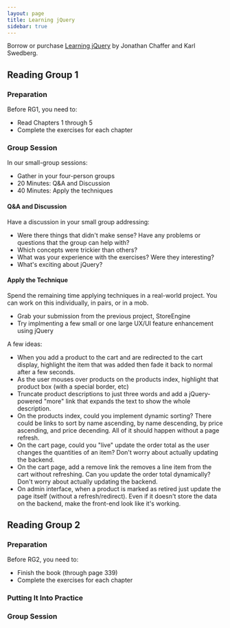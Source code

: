 ```yaml
---
layout: page
title: Learning jQuery
sidebar: true
---
```


Borrow or purchase [Learning jQuery](http://www.amazon.com/gp/product/1849516545/ref=as_li_ss_tl?ie=UTF8&camp=1789&creative=390957&creativeASIN=1849516545&linkCode=as2&tag=jumplab-20) by Jonathan Chaffer and Karl Swedberg. 

## Reading Group 1

### Preparation

Before RG1, you need to:

* Read Chapters 1 through 5
* Complete the exercises for each chapter

### Group Session

In our small-group sessions:

* Gather in your four-person groups
* 20 Minutes: Q&A and Discussion
* 40 Minutes: Apply the techniques

#### Q&A and Discussion

Have a discussion in your small group addressing:

* Were there things that didn't make sense? Have any problems or questions that the group can help with?
* Which concepts were trickier than others?
* What was your experience with the exercises? Were they interesting?
* What's exciting about jQuery?

#### Apply the Technique

Spend the remaining time applying techniques in a real-world project. You can work on this individually, in pairs, or in a mob.

* Grab your submission from the previous project, StoreEngine
* Try implmenting a few small or one large UX/UI feature enhancement using jQuery

A few ideas:

* When you add a product to the cart and are redirected to the cart display, highlight the item that was added then fade it back to normal after a few seconds.
* As the user mouses over products on the products index, highlight that product box (with a special border, etc)
* Truncate product descriptions to just three words and add a jQuery-powered "more" link that expands the text to show the whole description.
* On the products index, could you implement dynamic sorting? There could be links to sort by name ascending, by name descending, by price ascending, and price decending. All of it should happen without a page refresh.
* On the cart page, could you "live" update the order total as the user changes the quantities of an item? Don't worry about actually updating the backend.
* On the cart page, add a remove link the removes a line item from the cart without refreshing. Can you update the order total dynamically? Don't worry about actually updating the backend.
* On admin interface, when a product is marked as retired just update the page itself (without a refresh/redirect). Even if it doesn't store the data on the backend, make the front-end look like it's working.

## Reading Group 2

### Preparation

Before RG2, you need to:

* Finish the book (through page 339)
* Complete the exercises for each chapter

### Putting It Into Practice

### Group Session
